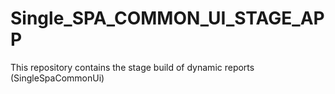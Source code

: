 # Single_SPA_COMMON_UI_STAGE_APP
This repository contains the stage build of dynamic reports (SingleSpaCommonUi)

